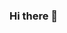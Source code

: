 ### Hi there 👋

<!--
**Abdinoor2024/Abdinoor2024** is a ✨ _special_ ✨ repository because its `README.md` (this file) appears on your GitHub profile.

Here are some ideas to get you started:

- 🔭 I’m currently working on to improve my computer knowledge
- 🌱 I’m currently learning Computer Science
- 📫 How to reach me: Abdinoor2024@gmail.com

-My name is Abdinoor
-I want to be a software developer and i hope at the end of the course that my dream comes true.
-I don't have a previous computer experience except private use.
-->
